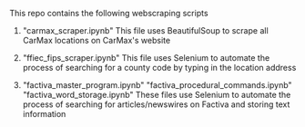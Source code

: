 This repo contains the following webscraping scripts


1. "carmax_scraper.ipynb"
    This file uses BeautifulSoup to scrape all CarMax locations on CarMax's website

2. "ffiec_fips_scraper.ipynb"
    This file uses Selenium to automate the process of searching for a county code by typing in the location address

3. "factiva_master_program.ipynb"
   "factiva_procedural_commands.ipynb"
   "factiva_word_storage.ipynb"
   These files use Selenium to automate the process of searching for articles/newswires on Factiva and storing text information
 
